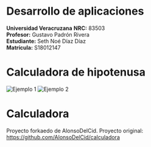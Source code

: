 # Desarrollo de aplicaciones
**Universidad Veracruzana**
**NRC:** 83503<br>
**Profesor:** Gustavo Padrón Rivera<br>
**Estudiante:** Seth Noé Díaz Díaz<br>
**Matrícula:** S18012147<br>


# Calculadora de hipotenusa
![Ejemplo 1](https://github.com/Sethndd/calculadora/tree/master/imagenes/Imagenes/example.png)
![Ejemplo 2](https://github.com/Sethndd/calculadora/tree/master/imagenes/Imagenes/example2.png)

# Calculadora
Proyecto forkaedo de AlonsoDelCid.
Proyecto original: <https://github.com/AlonsoDelCid/calculadora>
